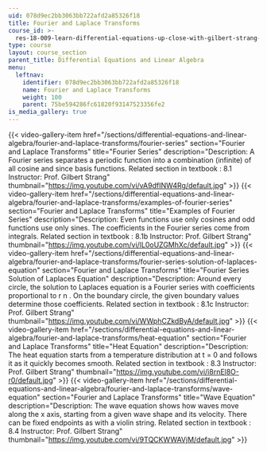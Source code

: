 ```yaml
---
uid: 078d9ec2bb3063bb722afd2a85326f18
title: Fourier and Laplace Transforms
course_id: >-
  res-18-009-learn-differential-equations-up-close-with-gilbert-strang-and-cleve-moler-fall-2015
type: course
layout: course_section
parent_title: Differential Equations and Linear Algebra
menu:
  leftnav:
    identifier: 078d9ec2bb3063bb722afd2a85326f18
    name: Fourier and Laplace Transforms
    weight: 100
    parent: 75be594286fc61820f93147523356fe2
is_media_gallery: true
---
```

{{< video-gallery-item href="/sections/differential-equations-and-linear-algebra/fourier-and-laplace-transforms/fourier-series" section="Fourier and Laplace Transforms" title="Fourier Series" description="Description: A Fourier series separates a periodic function into a combination (infinite) of all cosine and since basis functions. Related section in textbook : 8.1 Instructor: Prof. Gilbert Strang" thumbnail="https://img.youtube.com/vi/vA9dfINW4Rg/default.jpg" >}} {{< video-gallery-item href="/sections/differential-equations-and-linear-algebra/fourier-and-laplace-transforms/examples-of-fourier-series" section="Fourier and Laplace Transforms" title="Examples of Fourier Series" description="Description: Even functions use only cosines  and odd functions use only sines. The coefficients in the Fourier series come from integrals. Related section in textbook : 8.1b Instructor: Prof. Gilbert Strang" thumbnail="https://img.youtube.com/vi/lL0oUZGMhXc/default.jpg" >}} {{< video-gallery-item href="/sections/differential-equations-and-linear-algebra/fourier-and-laplace-transforms/fourier-series-solution-of-laplaces-equation" section="Fourier and Laplace Transforms" title="Fourier Series Solution of Laplaces Equation" description="Description: Around every circle, the solution to Laplaces equation is a Fourier series with coefficients proportional to r n . On the boundary circle, the given boundary values determine those coefficients. Related section in textbook : 8.1c Instructor: Prof. Gilbert Strang" thumbnail="https://img.youtube.com/vi/WWphCZkdByA/default.jpg" >}} {{< video-gallery-item href="/sections/differential-equations-and-linear-algebra/fourier-and-laplace-transforms/heat-equation" section="Fourier and Laplace Transforms" title="Heat Equation" description="Description: The heat equation starts from a temperature distribution at t = 0 and follows it as it quickly becomes smooth. Related section in textbook : 8.3 Instructor: Prof. Gilbert Strang" thumbnail="https://img.youtube.com/vi/i8rnEl8O-r0/default.jpg" >}} {{< video-gallery-item href="/sections/differential-equations-and-linear-algebra/fourier-and-laplace-transforms/wave-equation" section="Fourier and Laplace Transforms" title="Wave Equation" description="Description: The wave equation shows how waves move along the x axis, starting from a given wave shape and its velocity. There can be fixed endpoints as with a violin string. Related section in textbook : 8.4 Instructor: Prof. Gilbert Strang" thumbnail="https://img.youtube.com/vi/9TQCKWWAVjM/default.jpg" >}}